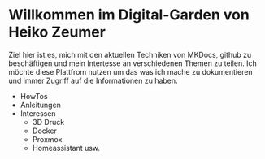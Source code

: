 # Willkommen im Digital-Garden von Heiko Zeumer

Ziel hier ist es, mich mit den aktuellen Techniken von MKDocs, github zu beschäftigen und mein Intertesse an verschiedenen Themen zu teilen.
Ich möchte diese Plattfrom nutzen um das was ich mache zu dokumentieren und immer Zugriff auf die Informationen zu haben.

- HowTos
- Anleitungen
- Interessen
  - 3D Druck
  - Docker
  - Proxmox
  - Homeassistant
  usw.
